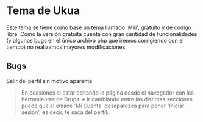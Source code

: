 # Tema de Ukua

Este tema se tiene como base un tema llamado 'Mili', gratuito y de código libre.
Como la versión gratuita cuenta con gran cantidad de funcionalidades (y algunos bugs en el único archivo php que iremos corrigiendo con el tiempo) no realizamos mayores modificaciones

## Bugs 
Salir del perfil sin motivo aparente
> En ocasiones al estar editando la página desde el navegador con las herramientas de Drupal e ir cambiando entre las distintas secciones puede que el enlace 'Mi Cuenta' desaparezca para poner 'Iniciar sesión', es decir, te saca del perfil.

